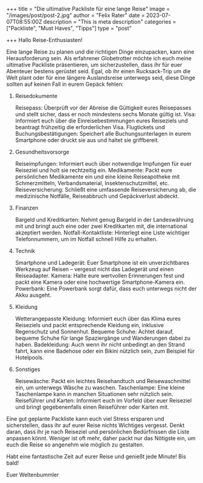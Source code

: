 +++
title = "Die ultimative Packliste für eine lange Reise"
image = "/images/post/post-2.jpg"
author = "Felix Rater"
date = 2023-07-07T08:55:00Z
description = "This is meta description"
categories = ["Packliste", "Must Haves", "Tipps"]
type = "post"

+++
Hallo Reise-Enthusiasten!

Eine lange Reise zu planen und die richtigen Dinge einzupacken, kann eine Herausforderung sein. Als erfahrener Globetrotter möchte ich euch meine ultimative Packliste präsentieren, um sicherzustellen, dass ihr für euer Abenteuer bestens gerüstet seid. Egal, ob ihr einen Rucksack-Trip um die Welt plant oder für eine längere Auslandsreise unterwegs seid, diese Dinge sollten auf keinen Fall in eurem Gepäck fehlen:
1. Reisedokumente

    Reisepass: Überprüft vor der Abreise die Gültigkeit eures Reisepasses und stellt sicher, dass er noch mindestens sechs Monate gültig ist.
    Visa: Informiert euch über die Einreisebestimmungen eures Reiseziels und beantragt frühzeitig die erforderlichen Visa.
    Flugtickets und Buchungsbestätigungen: Speichert alle Buchungsunterlagen in eurem Smartphone oder druckt sie aus und haltet sie griffbereit.

2. Gesundheitsvorsorge

    Reiseimpfungen: Informiert euch über notwendige Impfungen für euer Reiseziel und holt sie rechtzeitig ein.
    Medikamente: Packt eure persönlichen Medikamente ein und eine kleine Reiseapotheke mit Schmerzmitteln, Verbandsmaterial, Insektenschutzmittel, etc.
    Reiseversicherung: Schließt eine umfassende Reiseversicherung ab, die medizinische Notfälle, Reiseabbruch und Gepäckverlust abdeckt.

3. Finanzen

    Bargeld und Kreditkarten: Nehmt genug Bargeld in der Landeswährung mit und bringt auch eine oder zwei Kreditkarten mit, die international akzeptiert werden.
    Notfall-Kontaktliste: Hinterlegt eine Liste wichtiger Telefonnummern, um im Notfall schnell Hilfe zu erhalten.

4. Technik

    Smartphone und Ladegerät: Euer Smartphone ist ein unverzichtbares Werkzeug auf Reisen – vergesst nicht das Ladegerät und einen Reiseadapter.
    Kamera: Halte eure wertvollen Erinnerungen fest und packt eine Kamera oder eine hochwertige Smartphone-Kamera ein.
    Powerbank: Eine Powerbank sorgt dafür, dass euch unterwegs nicht der Akku ausgeht.

5. Kleidung

    Wetterangepasste Kleidung: Informiert euch über das Klima eures Reiseziels und packt entsprechende Kleidung ein, inklusive Regenschutz und Sonnenhut.
    Bequeme Schuhe: Achtet darauf, bequeme Schuhe für lange Spaziergänge und Wanderungen dabei zu haben.
    Badekleidung: Auch wenn ihr nicht unbedingt an den Strand fahrt, kann eine Badehose oder ein Bikini nützlich sein, zum Beispiel für Hotelpools.

6. Sonstiges

    Reisewäsche: Packt ein leichtes Reisehandtuch und Reisewaschmittel ein, um unterwegs Wäsche zu waschen.
    Taschenlampe: Eine kleine Taschenlampe kann in manchen Situationen sehr nützlich sein.
    Reiseführer und Karten: Informiert euch im Vorfeld über euer Reiseziel und bringt gegebenenfalls einen Reiseführer oder Karten mit.

Eine gut geplante Packliste kann euch viel Stress ersparen und sicherstellen, dass ihr auf eurer Reise nichts Wichtiges vergesst. Denkt daran, dass ihr je nach Reiseziel und persönlichen Bedürfnissen die Liste anpassen könnt. Weniger ist oft mehr, daher packt nur das Nötigste ein, um euch die Reise so angenehm wie möglich zu gestalten.

Habt eine fantastische Zeit auf eurer Reise und genießt jede Minute! Bis bald!

Euer Weltenbummler